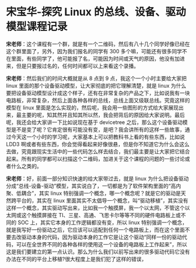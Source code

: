 # 宋宝华-探究 Linux 的总线、设备、驱动模型课程记录

**宋老师**：这个课程有一个群，就是有一个二维码，然后有八十几个同学好像已经在这个群里面了，另外，因为我们报名的同学有 300 多个嘛，可能还有很多同学不在里面，有些同学了，他可能报了名，可能因为时间或天气的原因，他没有加进来，但是只要报过名的，任何时间都可以上来看这个录播。

**宋老师**：然后我们的时间大概就是从 8 点到 9 点，我这个一个小时主要给大家把 linux 里面的那个设备驱动模型，让大家彻底的把它理解清楚，就是 linux 为什么要把设备驱动模型设计成这个样子，还有在非常复杂的产品之下，比如说我有一块电路板，非常复杂，然后上面各种各样的总线，总线上面又级联总线。究竟这样的模型在 linux 里面是怎么实现的，然后呢，我会用一些图形的方式给大家展现出来，最主要的呢，知其然并且知其所以然，我会把背后的原因给大家说明。最后呢，我还会给大家讲一下比如说现在基于 devicetree 之后，那么这个设备驱动模型是不是变了呢？它肯定很有可能没有变，是吧？我会讲所有的这样一些故事，通过今天这一个小时的学习呢，大家基本上可以把教科书上看的有些东西，比如说 LDD3 啊或者有些东西，你会觉得看起来好像很悬，但是你不知道它为什么会这么去做，究竟跟现实生活中的一些代码怎么样去结合，我们最主要是让大家把它结合起来。所有的同学都可以扫描这个二维码，加进关于这个课程的问题的一些讨论或者什么之类的。

**宋老师**：好，前面一部分知识快速的给大家带过去，就是 linux 为什么把设备驱动分成“总线-设备-驱动”模型，其实说白了，一切都是为了软件架构里面的“高内聚、低耦合”，其实 linux 特别强调一个概念，哪一个概念呢？就是它的驱动是天然跨平台的，其实在 linux 里面其实不太倡导一个概念，叫“驱动移植”，其实没有这样一个概念，其实驱动写出来，比如我一个触摸屏，我一个以太网，不管这个以太网或这个触摸屏接在 TI、三星、高通、飞思卡尔等等不同的硬件电路板上或不同的 SOC 上，其实它本身的工作逻辑都没有变，所以 linux 特别强调一个概念，就是我写好一份驱动之后，它应该可以适配到任何一个电路板上，而在这个里面不要去改驱动本身的代码，因为驱动本身的工作它是让这个驱动“同样一份的驱动代码，可以在全世界不同的各种各样的使用这一个设备的电路板上工作起来”，所以这是我们要建立的第一点认识。那么为什么我们以前写出来的很多驱动代码它没有办法在不同的平台上移植?很大程度上是我们犯了这样的错误，

